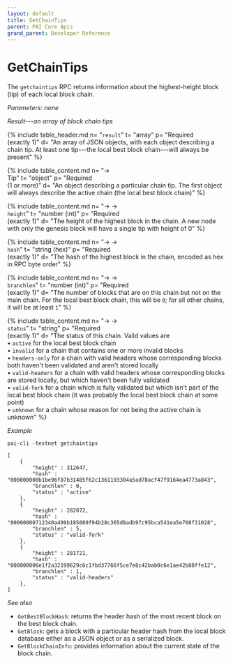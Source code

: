 ```yaml
---
layout: default
title: GetChainTips
parent: PAI Core Apis
grand_parent: Developer Reference
---
```


GetChainTips
========================

The `getchaintips` RPC returns information about the highest-height block (tip) of each local block chain.

*Parameters: none*

*Result---an array of block chain tips*

{% include table_header.md
  n= "`result`"
  t= "array"
  p= "Required<br>(exactly 1)"
  d= "An array of JSON objects, with each object describing a chain tip.  At least one tip---the local best block chain---will always be present"
%}

{% include table_content.md
  n= "→<br>Tip"
  t= "object"
  p= "Required<br>(1 or more)"
  d= "An object describing a particular chain tip.  The first object will always describe the active chain (the local best block chain)"
%}

{% include table_content.md
  n= "→ →<br>`height`"
  t= "number (int)"
  p= "Required<br>(exactly 1)"
  d= "The height of the highest block in the chain.  A new node with only the genesis block will have a single tip with height of 0"
%}

{% include table_content.md
  n= "→ →<br>`hash`"
  t= "string (hex)"
  p= "Required<br>(exactly 1)"
  d= "The hash of the highest block in the chain, encoded as hex in RPC byte order"
%}

{% include table_content.md
  n= "→ →<br>`branchlen`"
  t= "number (int)"
  p= "Required<br>(exactly 1)"
  d= "The number of blocks that are on this chain but not on the main chain.  For the local best block chain, this will be `0`; for all other chains, it will be at least `1`"
%}

{% include table_content.md
  n= "→ →<br>`status`"
  t= "string"
  p= "Required<br>(exactly 1)"
  d= "The status of this chain.  Valid values are <br>• `active` for the local best block chain<br>• `invalid` for a chain that contains one or more invalid blocks<br>• `headers-only`<!--noref--> for a chain with valid headers whose corresponding blocks both haven't been validated and aren't stored locally<br>• `valid-headers` for a chain with valid headers whose corresponding blocks are stored locally, but which haven't been fully validated<br>• `valid-fork` for a chain which is fully validated but which isn't part of the local best block chain (it was probably the local best block chain at some point)<br>• `unknown` for a chain whose reason for not being the active chain is unknown"
%}

*Example*

```
pai-cli -testnet getchaintips
```

```
[
    {
        "height" : 312647,
        "hash" : "000000000b1be96f87b31485f62c1361193304a5ad78acf47f9164ea4773a843",
        "branchlen" : 0,
        "status" : "active"
    },
    {
        "height" : 282072,
        "hash" : "00000000712340a499b185080f94b28c365d8adb9fc95bca541ea5e708f31028",
        "branchlen" : 5,
        "status" : "valid-fork"
    },
    {
        "height" : 281721,
        "hash" : "000000006e1f2a32199629c6c1fbd37766f5ce7e8c42bab0c6e1ae42b88ffe12",
        "branchlen" : 1,
        "status" : "valid-headers"
    },
]
```

*See also*

* `GetBestBlockHash`: returns the header hash of the most recent block on the best block chain.
* `GetBlock`:  gets a block with a particular header hash from the local block database either as a JSON object or as a serialized block.
* `GetBlockChainInfo`: provides information about the current state of the block chain.
